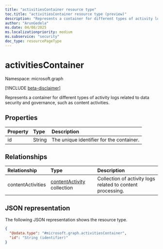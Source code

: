 ```yaml
---
title: "activitiesContainer resource type"
toc.title: "activitiesContainer resource type (preview)"
description: "Represents a container for different types of activity logs related to data security and governance, such as content activities."
author: "ArunGedela"
ms.date: 04/08/2025
ms.localizationpriority: medium
ms.subservice: "security"
doc_type: resourcePageType
---
```


# activitiesContainer

Namespace: microsoft.graph

[!INCLUDE [beta-disclaimer](../../includes/beta-disclaimer.md)]

Represents a container for different types of activity logs related to data security and governance, such as content activities.

## Properties

| Property | Type   | Description                         |
| :------- | :----- | :---------------------------------- |
| id       | String | The unique identifier for the container. |

## Relationships

| Relationship    | Type                                                                                   | Description                                               |
| :-------------- | :------------------------------------------------------------------------------------- | :-------------------------------------------------------- |
| contentActivities | [contentActivity](../resources/contentactivity.md) collection | Collection of activity logs related to content processing. |

## JSON representation

The following JSON representation shows the resource type.
<!-- {
  "blockType": "resource",
  "keyProperty": "id",
  "@odata.type": "microsoft.graph.activitiesContainer",
  "openType": false
}-->
``` json
{
  "@odata.type": "#microsoft.graph.activitiesContainer",
  "id": "String (identifier)"
}
```
